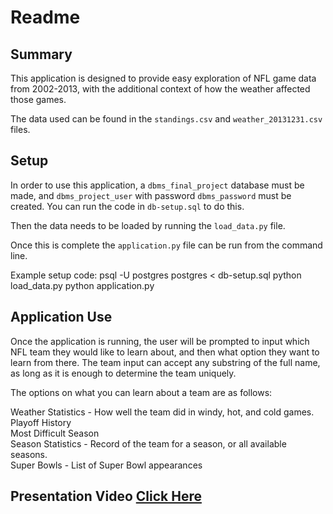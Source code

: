 # Readme

## Summary

This application is designed to provide easy exploration of NFL game data from 2002-2013, with the additional context of how the weather affected those games.

The data used can be found in the `standings.csv` and `weather_20131231.csv` files.


## Setup

In order to use this application, a `dbms_final_project` database must be made, and `dbms_project_user` with password `dbms_password` must be created. You can run the code in `db-setup.sql` to do this.

Then the data needs to be loaded by running the `load_data.py` file.

Once this is complete the `application.py` file can be run from the command line.

Example setup code:
psql -U postgres postgres < db-setup.sql
python load_data.py
python application.py


## Application Use

Once the application is running, the user will be prompted to input which NFL team they would like to learn about, and then what option they want to learn from there. The team input can accept any substring of the full name, as long as it is enough to determine the team uniquely.


The options on what you can learn about a team are as follows:

Weather Statistics - How well the team did in windy, hot, and cold games.<br>
Playoff History<br>
Most Difficult Season<br>
Season Statistics - Record of the team for a season, or all available seasons.<br>
Super Bowls - List of Super Bowl appearances

## Presentation Video [Click Here](https://drive.google.com/file/d/1rcqFZTNDnZNjFlyfjNjyIBpWbiy6Xr73/view)
